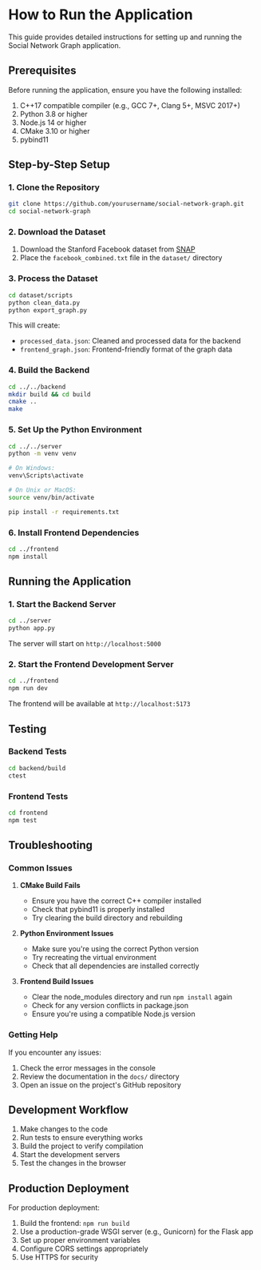 # How to Run the Application

This guide provides detailed instructions for setting up and running the Social Network Graph application.

## Prerequisites

Before running the application, ensure you have the following installed:

1. C++17 compatible compiler (e.g., GCC 7+, Clang 5+, MSVC 2017+)
2. Python 3.8 or higher
3. Node.js 14 or higher
4. CMake 3.10 or higher
5. pybind11

## Step-by-Step Setup

### 1. Clone the Repository

```bash
git clone https://github.com/yourusername/social-network-graph.git
cd social-network-graph
```

### 2. Download the Dataset

1. Download the Stanford Facebook dataset from [SNAP](https://snap.stanford.edu/data/ego-Facebook.html)
2. Place the `facebook_combined.txt` file in the `dataset/` directory

### 3. Process the Dataset

```bash
cd dataset/scripts
python clean_data.py
python export_graph.py
```

This will create:

- `processed_data.json`: Cleaned and processed data for the backend
- `frontend_graph.json`: Frontend-friendly format of the graph data

### 4. Build the Backend

```bash
cd ../../backend
mkdir build && cd build
cmake ..
make
```

### 5. Set Up the Python Environment

```bash
cd ../../server
python -m venv venv

# On Windows:
venv\Scripts\activate

# On Unix or MacOS:
source venv/bin/activate

pip install -r requirements.txt
```

### 6. Install Frontend Dependencies

```bash
cd ../frontend
npm install
```

## Running the Application

### 1. Start the Backend Server

```bash
cd ../server
python app.py
```

The server will start on `http://localhost:5000`

### 2. Start the Frontend Development Server

```bash
cd ../frontend
npm run dev
```

The frontend will be available at `http://localhost:5173`

## Testing

### Backend Tests

```bash
cd backend/build
ctest
```

### Frontend Tests

```bash
cd frontend
npm test
```

## Troubleshooting

### Common Issues

1. **CMake Build Fails**

   - Ensure you have the correct C++ compiler installed
   - Check that pybind11 is properly installed
   - Try clearing the build directory and rebuilding

2. **Python Environment Issues**

   - Make sure you're using the correct Python version
   - Try recreating the virtual environment
   - Check that all dependencies are installed correctly

3. **Frontend Build Issues**
   - Clear the node_modules directory and run `npm install` again
   - Check for any version conflicts in package.json
   - Ensure you're using a compatible Node.js version

### Getting Help

If you encounter any issues:

1. Check the error messages in the console
2. Review the documentation in the `docs/` directory
3. Open an issue on the project's GitHub repository

## Development Workflow

1. Make changes to the code
2. Run tests to ensure everything works
3. Build the project to verify compilation
4. Start the development servers
5. Test the changes in the browser

## Production Deployment

For production deployment:

1. Build the frontend: `npm run build`
2. Use a production-grade WSGI server (e.g., Gunicorn) for the Flask app
3. Set up proper environment variables
4. Configure CORS settings appropriately
5. Use HTTPS for security
